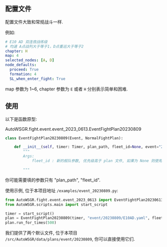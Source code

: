 ## 配置文件

配置文件大致和常规战斗一样.

例如:

```yaml
# E10 AD 双连夜战练级
# 均速 A点战列大于等于1，D点重巡大于等于2
chapter: H
map: 4
selected_nodes: [A, D]
node_defaults:
  proceed: True
  formation: 4
  SL_when_enter_fight: True
```


map 参数为 1~6, chapter 参数为 `E` 或者 `H` 分别表示简单和困难.

## 使用

以下是函数原型:

AutoWSGR.fight.event.event_2023_0613.EventFightPlan20230809

```python
class EventFightPlan20230809(Event, NormalFightPlan):

    def __init__(self, timer: Timer, plan_path, fleet_id=None, event="20230809"):
        """
        Args:
            fleet_id : 新的舰队参数, 优先级高于 plan 文件, 如果为 None 则使用计划参数.

        """
```

你可能需要填的参数只有 "plan_path", "fleet_id".

使用示例, 位于本项目地址 `/examples/event_20230809.py`:

```python
from AutoWSGR.fight.event.event_2023_0613 import EventFightPlan20230613
from AutoWSGR.scripts.main import start_script

timer = start_script()
plan = EventFightPlan20230809(timer, "event/20230809/E10AD.yaml", fleet_id=4)
plan.run_for_times(500)
```

我们提供了两个默认文件, 位于本项目 `/src/AutoWSGR/data/plans/event/20230809`, 你可以直接使用它们.
